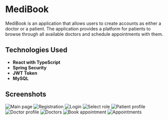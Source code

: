 # MediBook
MediBook is an application that allows users to create accounts as either a doctor or a patient. The application provides a platform for patients to browse through all available doctors and schedule appointments with them. 
## Technologies Used
- **React with TypeScript**
- **Spring Security**
- **JWT Token**
- **MySQL**
## Screenshots
![Main page](https://i.postimg.cc/fLdf0ywp/Zrzut-ekranu-2023-08-10-o-18-56-41.png)
![Registration](https://i.postimg.cc/YCX35Tnn/Zrzut-ekranu-2023-08-10-o-18-57-09.png)
![Login](https://i.postimg.cc/bNh3kxST/Zrzut-ekranu-2023-08-10-o-18-57-23.png)
![Select role](https://i.postimg.cc/ZY3wW7nn/Zrzut-ekranu-2023-08-10-o-18-57-56.png)
![Patient profile](https://i.postimg.cc/L63vTJzM/Zrzut-ekranu-2023-08-10-o-18-58-09.png)
![Doctor profile](https://i.postimg.cc/BvkC6HG2/Zrzut-ekranu-2023-08-10-o-18-59-02.png)
![Doctors](https://i.postimg.cc/vTWhCBkf/Zrzut-ekranu-2023-08-10-o-18-56-01.png)
![Book appointment](https://i.postimg.cc/QdNmnjbK/Zrzut-ekranu-2023-08-10-o-18-56-19.png)
![Appointments](https://i.postimg.cc/QCLS654j/Zrzut-ekranu-2023-08-10-o-18-54-40.png)
